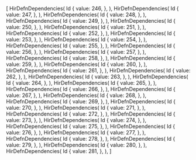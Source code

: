 [
    HirDefnDependencies(
        Id {
            value: 246,
        },
    ),
    HirDefnDependencies(
        Id {
            value: 247,
        },
    ),
    HirDefnDependencies(
        Id {
            value: 248,
        },
    ),
    HirDefnDependencies(
        Id {
            value: 249,
        },
    ),
    HirDefnDependencies(
        Id {
            value: 250,
        },
    ),
    HirDefnDependencies(
        Id {
            value: 251,
        },
    ),
    HirDefnDependencies(
        Id {
            value: 252,
        },
    ),
    HirDefnDependencies(
        Id {
            value: 253,
        },
    ),
    HirDefnDependencies(
        Id {
            value: 254,
        },
    ),
    HirDefnDependencies(
        Id {
            value: 255,
        },
    ),
    HirDefnDependencies(
        Id {
            value: 256,
        },
    ),
    HirDefnDependencies(
        Id {
            value: 257,
        },
    ),
    HirDefnDependencies(
        Id {
            value: 258,
        },
    ),
    HirDefnDependencies(
        Id {
            value: 259,
        },
    ),
    HirDefnDependencies(
        Id {
            value: 260,
        },
    ),
    HirDefnDependencies(
        Id {
            value: 261,
        },
    ),
    HirDefnDependencies(
        Id {
            value: 262,
        },
    ),
    HirDefnDependencies(
        Id {
            value: 263,
        },
    ),
    HirDefnDependencies(
        Id {
            value: 264,
        },
    ),
    HirDefnDependencies(
        Id {
            value: 265,
        },
    ),
    HirDefnDependencies(
        Id {
            value: 266,
        },
    ),
    HirDefnDependencies(
        Id {
            value: 267,
        },
    ),
    HirDefnDependencies(
        Id {
            value: 268,
        },
    ),
    HirDefnDependencies(
        Id {
            value: 269,
        },
    ),
    HirDefnDependencies(
        Id {
            value: 270,
        },
    ),
    HirDefnDependencies(
        Id {
            value: 271,
        },
    ),
    HirDefnDependencies(
        Id {
            value: 272,
        },
    ),
    HirDefnDependencies(
        Id {
            value: 273,
        },
    ),
    HirDefnDependencies(
        Id {
            value: 274,
        },
    ),
    HirDefnDependencies(
        Id {
            value: 275,
        },
    ),
    HirDefnDependencies(
        Id {
            value: 276,
        },
    ),
    HirDefnDependencies(
        Id {
            value: 277,
        },
    ),
    HirDefnDependencies(
        Id {
            value: 278,
        },
    ),
    HirDefnDependencies(
        Id {
            value: 279,
        },
    ),
    HirDefnDependencies(
        Id {
            value: 280,
        },
    ),
    HirDefnDependencies(
        Id {
            value: 281,
        },
    ),
]